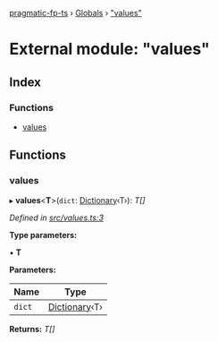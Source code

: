 [pragmatic-fp-ts](../README.md) › [Globals](../globals.md) › ["values"](_values_.md)

# External module: "values"

## Index

### Functions

* [values](_values_.md#values)

## Functions

###  values

▸ **values**<**T**>(`dict`: [Dictionary](_types_.md#dictionary)‹T›): *T[]*

*Defined in [src/values.ts:3](https://github.com/hermann-p/pragmatic-fp-ts/blob/d13f3c1/src/values.ts#L3)*

**Type parameters:**

▪ **T**

**Parameters:**

Name | Type |
------ | ------ |
`dict` | [Dictionary](_types_.md#dictionary)‹T› |

**Returns:** *T[]*
